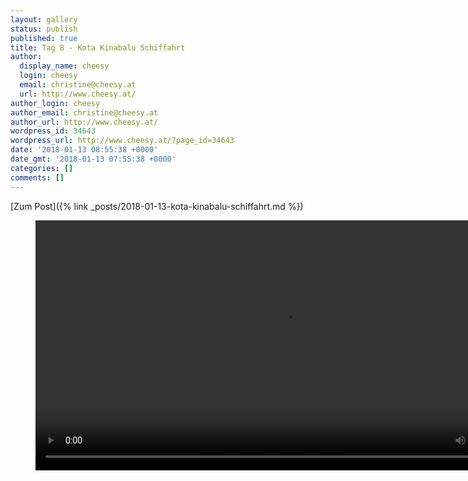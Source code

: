```yaml
---
layout: gallery
status: publish
published: true
title: Tag 8 - Kota Kinabalu Schiffahrt
author:
  display_name: cheesy
  login: cheesy
  email: christine@cheesy.at
  url: http://www.cheesy.at/
author_login: cheesy
author_email: christine@cheesy.at
author_url: http://www.cheesy.at/
wordpress_id: 34643
wordpress_url: http://www.cheesy.at/?page_id=34643
date: '2018-01-13 08:55:38 +0000'
date_gmt: '2018-01-13 07:55:38 +0000'
categories: []
comments: []
---
```


[Zum Post]({% link _posts/2018-01-13-kota-kinabalu-schiffahrt.md %})

<figure><video controls width="800" src="{% link /download/Videos/Roboter Park.mp4 %}"></video></figure>
